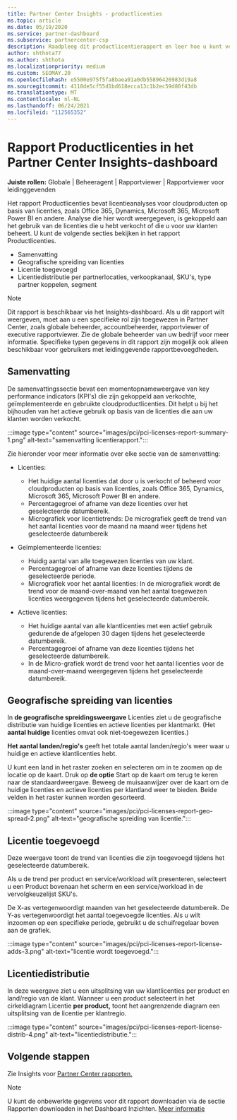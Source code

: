 ```yaml
---
title: Partner Center Insights - productlicenties
ms.topic: article
ms.date: 05/19/2020
ms.service: partner-dashboard
ms.subservice: partnercenter-csp
description: Raadpleeg dit productlicentierapport en leer hoe u kunt verbeteren met de gelicentieerde cloudproducten die u voor uw klanten verkoopt of beheert.
author: shthota77
ms.author: shthota
ms.localizationpriority: medium
ms.custom: SEOMAY.20
ms.openlocfilehash: e5500e975f5fa8baea91a0db55896426983d19a8
ms.sourcegitcommit: 4118de5cf55d1bd618ecca13c1b2ec59d80f43db
ms.translationtype: MT
ms.contentlocale: nl-NL
ms.lasthandoff: 06/24/2021
ms.locfileid: "112565352"
---
```

# <a name="product-licenses-report-in-the-partner-center-insights-dashboard"></a>Rapport Productlicenties in het Partner Center Insights-dashboard

**Juiste rollen:** Globale | Beheeragent | Rapportviewer | Rapportviewer voor leidinggevenden

Het rapport Productlicenties bevat licentieanalyses voor cloudproducten op basis van licenties, zoals Office 365, Dynamics, Microsoft 365, Microsoft Power BI en andere. Analyse die hier wordt weergegeven, is gekoppeld aan het gebruik van de licenties die u hebt verkocht of die u voor uw klanten beheert. U kunt de volgende secties bekijken in het rapport Productlicenties.

- Samenvatting
- Geografische spreiding van licenties
- Licentie toegevoegd
- Licentiedistributie per partnerlocaties, verkoopkanaal, SKU's, type partner koppelen, segment

 > [!NOTE]
 > Dit rapport is beschikbaar via het Insights-dashboard. Als u dit rapport wilt weergeven, moet aan u een specifieke rol zijn toegewezen in Partner Center, zoals globale beheerder, accountbeheerder, rapportviewer of executive rapportviewer. Zie de globale beheerder van uw bedrijf voor meer informatie. Specifieke typen gegevens in dit rapport zijn mogelijk ook alleen beschikbaar voor gebruikers met leidinggevende rapportbevoegdheden.

## <a name="summary"></a>Samenvatting

De samenvattingssectie bevat een momentopnameweergave van key performance indicators (KPI's) die zijn gekoppeld aan verkochte, geïmplementeerde en gebruikte cloudproductlicenties. Dit helpt u bij het bijhouden van het actieve gebruik op basis van de licenties die aan uw klanten worden verkocht.

:::image type="content" source="images/pci/pci-licenses-report-summary-1.png" alt-text="samenvatting licentierapport.":::

Zie hieronder voor meer informatie over elke sectie van de samenvatting:

- Licenties: 
  - Het huidige aantal licenties dat door u is verkocht of beheerd voor cloudproducten op basis van licenties, zoals Office 365, Dynamics, Microsoft 365, Microsoft Power BI en andere.
  - Percentagegroei of afname van deze licenties over het geselecteerde datumbereik.
  - Micrografiek voor licentietrends: De micrografiek geeft de trend van het aantal licenties voor de maand na maand weer tijdens het geselecteerde datumbereik

- Geïmplementeerde licenties:
  - Huidig aantal van alle toegewezen licenties van uw klant.
  - Percentagegroei of afname van deze licenties tijdens de geselecteerde periode.
  - Micrografiek voor het aantal licenties: In de micrografiek wordt de trend voor de maand-over-maand van het aantal toegewezen licenties weergegeven tijdens het geselecteerde datumbereik.

- Actieve licenties: 
  - Het huidige aantal van alle klantlicenties met een actief gebruik gedurende de afgelopen 30 dagen tijdens het geselecteerde datumbereik.
  - Percentagegroei of afname van deze licenties tijdens het geselecteerde datumbereik.
  - In de Micro-grafiek wordt de trend voor het aantal licenties voor de maand-over-maand weergegeven tijdens het geselecteerde datumbereik.

## <a name="geographical-spread-of-licenses"></a>Geografische spreiding van licenties

In **de geografische spreidingsweergave** Licenties ziet u de geografische distributie van huidige licenties en actieve licenties per klantmarkt. (Het **aantal huidige** licenties omvat ook niet-toegewezen licenties.)

**Het aantal landen/regio's** geeft het totale aantal landen/regio's weer waar u huidige en actieve klantlicenties hebt.

U kunt een land in het raster zoeken en selecteren om in te zoomen op de locatie op de kaart. Druk op **de optie** Start op de kaart om terug te keren naar de standaardweergave. Beweeg de muisaanwijzer over de kaart om de huidige licenties en actieve licenties per klantland weer te bieden. Beide velden in het raster kunnen worden gesorteerd.

:::image type="content" source="images/pci/pci-licenses-report-geo-spread-2.png" alt-text="geografische spreiding van licentie.":::

## <a name="license-adds"></a>Licentie toegevoegd

Deze weergave toont de trend van licenties die zijn toegevoegd tijdens het geselecteerde datumbereik. 

Als u de trend per product en service/workload wilt presenteren, selecteert u  een Product bovenaan het scherm en een service/workload in de vervolgkeuzelijst SKU's.

De X-as vertegenwoordigt maanden van het geselecteerde datumbereik. De Y-as vertegenwoordigt het aantal toegevoegde licenties. Als u wilt inzoomen op een specifieke periode, gebruikt u de schuifregelaar boven aan de grafiek.

:::image type="content" source="images/pci/pci-licenses-report-license-adds-3.png" alt-text="licentie wordt toegevoegd.":::

## <a name="license-distribution"></a>Licentiedistributie

In deze weergave ziet u een uitsplitsing van uw klantlicenties per product en land/regio van de klant. Wanneer u een product selecteert in het cirkeldiagram Licentie **per product,** toont het aangrenzende diagram een uitsplitsing van de licentie per klantregio.

:::image type="content" source="images/pci/pci-licenses-report-license-distrib-4.png" alt-text="licentiedistributie.":::

## <a name="next-steps"></a>Volgende stappen

Zie Insights voor [Partner Center rapporten.](partner-center-insights.md)

>[!NOTE] 
> U kunt de onbewerkte gegevens voor dit rapport downloaden via de sectie Rapporten downloaden in het Dashboard Inzichten. [Meer informatie](pci-download-reports.md)
